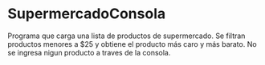 # SupermercadoConsola
Programa que carga una lista de productos de supermercado. Se filtran productos menores a $25 y obtiene el producto más caro y más barato. No se ingresa nigun producto a traves de la consola.
